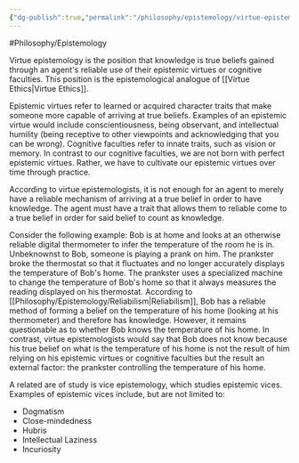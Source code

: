 ```yaml
---
{"dg-publish":true,"permalink":"/philosophy/epistemology/virtue-epistemology/"}
---
```


#Philosophy/Epistemology 

Virtue epistemology is the position that knowledge is true beliefs gained through an agent's reliable use of their epistemic virtues or cognitive faculties. This position is the epistemological analogue of [[Virtue Ethics\|Virtue Ethics]].

Epistemic virtues refer to learned or acquired character traits that make someone more capable of arriving at true beliefs. Examples of an epistemic virtue would include conscientiousness, being observant, and intellectual humility (being receptive to other viewpoints and acknowledging that you can be wrong). Cognitive faculties refer to innate traits, such as vision or memory. In contrast to our cognitive faculties, we are not born with perfect epistemic virtues. Rather, we have to cultivate our epistemic virtues over time through practice.

According to virtue epistemologists, it is not enough for an agent to merely have a reliable mechanism of arriving at a true belief in order to have knowledge. The agent must have a trait that allows them to reliable come to a true belief in order for said belief to count as knowledge. 

Consider the following example: Bob is at home and looks at an otherwise reliable digital thermometer to infer the temperature of the room he is in. Unbeknownst to Bob, someone is playing a prank on him. The prankster broke the thermostat so that it fluctuates and no longer accurately displays the temperature of Bob's home. The prankster uses a specialized machine to change the temperature of Bob's home so that it always measures the reading displayed on his thermostat. According to [[Philosophy/Epistemology/Reliabilism\|Reliabilism]], Bob has a reliable method of forming a belief on the temperature of his home (looking at his thermometer) and therefore has knowledge. However, it remains questionable as to whether Bob knows the temperature of his home. In contrast, virtue epistemologists would say that Bob does not know because his true belief on what is the temperature of his home is not the result of him relying on his epistemic virtues or cognitive faculties but the result an external factor: the prankster controlling the temperature of his home.

A related are of study is vice epistemology, which studies epistemic vices. Examples of epistemic vices include, but are not limited to:
- Dogmatism
- Close-mindedness
- Hubris
- Intellectual Laziness
- Incuriosity
